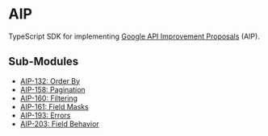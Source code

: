 # AIP

TypeScript SDK for implementing [Google API Improvement Proposals](https://aip.dev/)
(AIP).

## Sub-Modules

- [AIP-132: Order By](src/lib/orderby/README.md)
- [AIP-158: Pagination](src/lib/pagination/README.md)
- [AIP-160: Filtering](src/lib/filtering/README.md)
- [AIP-161: Field Masks](src/lib/fieldmask/README.md)
- [AIP-193: Errors](src/lib/errors/README.md)
- [AIP-203: Field Behavior](src/lib/fieldbehavior/README.md)
